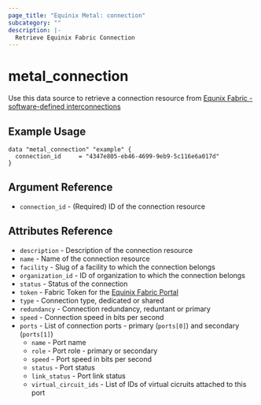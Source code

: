 ```yaml
---
page_title: "Equinix Metal: connection"
subcategory: ""
description: |-
  Retrieve Equinix Fabric Connection
---
```


# metal\_connection

Use this data source to retrieve a connection resource from [Equnix Fabric - software-defined interconnections](https://metal.equinix.com/developers/docs/networking/fabric/)

## Example Usage

```hcl
data "metal_connection" "example" {
  connection_id     = "4347e805-eb46-4699-9eb9-5c116e6a017d"
}
```

## Argument Reference

* `connection_id` - (Required) ID of the connection resource

## Attributes Reference

* `description` - Description of the connection resource
* `name` - Name of the connection resource
* `facility` - Slug of a facility to which the connection belongs
* `organization_id` - ID of organization to which the connection belongs
* `status` - Status of the connection
* `token` - Fabric Token for the [Equinix Fabric Portal](https://ecxfabric.equinix.com/dashboard)
* `type` - Connection type, dedicated or shared
* `redundancy` - Connection redundancy, reduntant or primary
* `speed` - Connection speed in bits per second
* `ports` - List of connection ports - primary (`ports[0]`) and secondary (`ports[1]`)
  * `name` - Port name
  * `role` - Port role - primary or secondary
  * `speed` - Port speed in bits per second
  * `status` - Port status 
  * `link_status` - Port link status
  * `virtual_circuit_ids` - List of IDs of virtual cicruits attached to this port

